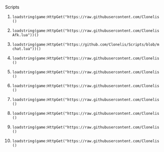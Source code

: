 Scripts
1.     loadstring(game:HttpGet("https://raw.githubusercontent.com/Clonelis/Scripts/refs/heads/main/Aimbot.lua"))()
2.     loadstring(game:HttpGet("https://raw.githubusercontent.com/Clonelis/Scripts/refs/heads/main/Anti-Afk.lua"))()
3.     loadstring(game:HttpGet("https://github.com/Clonelis/Scripts/blob/main/Clear-chat.lua"))()
4.     loadstring(game:HttpGet("https://raw.githubusercontent.com/Clonelis/Scripts/refs/heads/main/Esp.lua"))()
5.     loadstring(game:HttpGet("https://raw.githubusercontent.com/Clonelis/Scripts/refs/heads/main/Fling.lua"))()
6.     loadstring(game:HttpGet("https://raw.githubusercontent.com/Clonelis/Scripts/refs/heads/main/Ring%20Parts.lua"))()
7.     loadstring(game:HttpGet("https://raw.githubusercontent.com/Clonelis/Scripts/refs/heads/main/Stretch.lua"))()
8.     loadstring(game:HttpGet("https://raw.githubusercontent.com/Clonelis/Scripts/refs/heads/main/Teleport.lua"))()
9.     loadstring(game:HttpGet("https://raw.githubusercontent.com/Clonelis/Scripts/refs/heads/main/bang%20v2.lua"))()
10.     loadstring(game:HttpGet("https://raw.githubusercontent.com/Clonelis/Scripts/refs/heads/main/fly.lua"))()
